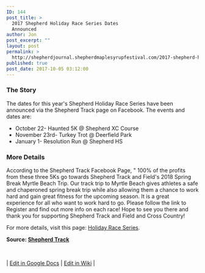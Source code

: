 ```yaml
---
ID: 144
post_title: >
  2017 Shepherd Holiday Race Series Dates
  Announced
author: Jon
post_excerpt: ""
layout: post
permalink: >
  http://shepherdjournal.shepherdmaplesyrupfestival.com/2017-shepherd-holiday-race-series-dates-announced
published: true
post_date: 2017-10-05 03:12:00
---
```

<h3>The Story</h3>
The dates for this year's Shepherd Holiday Race Series have been announced via the Shepherd Track page on Facebook. The events and dates are:
<ul>
 	<li>October 22- Haunted 5K @ Shepherd XC Course</li>
 	<li>November 23rd- Turkey Trot @ Deerfield Park</li>
 	<li>January 1- Resolution Run @ Shepherd HS</li>
</ul>
<h3>More Details</h3>
According to the Shepherd Track Facebook Page, " 100% of the profits from these three 5Ks go towards Shepherd Track and Field's 2018 Spring Break Myrtle Beach Trip. Our track trip to Myrtle Beach gives athletes a safe and chaperoned spring break trip while also allowing them a chance to work hard and gain great fitness for the upcoming season. It is a great experience for all who want to work hard to go. Please follow the link to Register and find out more info on each race! Hope to see you there and thank you for supporting Shepherd Track and Field and Cross Country!

For more details, visit this page: <a href="https://runsignup.com/Race/MI/Shepherd/ShepherdHolidayRaceSeries:Shepherd">Holiday Race Series</a>.

<b>Source: <a href="https://www.facebook.com/shepherd.track?hc_ref=ARQuJLOEPR1NnKjsfq5OH01txCAJH9_in7xCkd1cpngGUbFRtCtpMOzJPnbLqqlRPyY&amp;fref=nf">Shepherd Track</a></b>

&nbsp;

| <a href="https://docs.google.com/document/d/1pJBFhf9S8vZs-P-_7wJvlwVau7U-2IlpGS4qRroZArE/edit?usp=sharing">Edit in Google Docs</a> | <a href="http://wiki.shepherdmaplesyrupfestival.com/2017ShepherdHolidayRaceSeries#2017_Shepherd_Holiday_Race_Series_Dates_Announced">Edit in Wiki</a> |